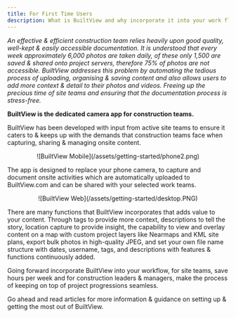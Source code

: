 ```yaml
---
title: For First Time Users
description: What is BuiltView and why incorporate it into your work flow?
---
```


_An effective & efficient construction team relies heavily upon good quality, well-kept & easily accessible documentation. It is understood that every week approximately 6,000 photos are taken daily, of these only 1,500 are saved & shared onto project servers, therefore 75% of photos are not accessible. BuiltView addresses this problem by automating the tedious process of uploading, organising & saving content and also allows users to add more context & detail to their photos and videos. Freeing up the precious time of site teams and ensuring that the documentation process is stress-free._

**BuiltView is the dedicated camera app for construction teams.**

BuiltView has been developed with input from active site teams to ensure it caters to & keeps up with the demands that construction teams face when capturing, sharing & managing onsite content. 

<center>
![BuiltView Mobile](/assets/getting-started/phone2.png)
</center>

The app is designed to replace your phone camera, to capture and document onsite activities which are automatically uploaded to BuiltView.com and can be shared with your selected work teams.

<center>
![BuiltView Web](/assets/getting-started/desktop.PNG)
</center>

There are many functions that BuiltView incorporates that adds value to your content. Through tags to provide more context, descriptions to tell the story, location capture to provide insight, the capability to view and overlay content on a map with custom project layers like Nearmaps and KML site plans, export bulk photos in high-quality JPEG, and set your own file name structure with dates, username, tags, and descriptions with features & functions continuously added. 

Going forward incorporate BuiltView into your workflow, for site teams, save hours per week and for construction leaders & managers, make the process of keeping on top of project progressions seamless. 

Go ahead and read articles for more information & guidance on setting up & getting the most out of BuiltView. 